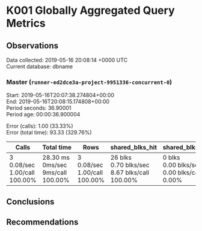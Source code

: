 # K001 Globally Aggregated Query Metrics

## Observations ##
Data collected: 2019-05-16 20:08:14 +0000 UTC  
Current database: dbname  



### Master (`runner-ed2dce3a-project-9951336-concurrent-0`) ###
Start: 2019-05-16T20:07:38.274804+00:00  
End: 2019-05-16T20:08:15.174808+00:00  
Period seconds: 36.90001  
Period age: 00:00:36.900004  

Error (calls): 1.00 (33.33%)  
Error (total time): 93.33 (329.76%)

| Calls | Total&nbsp;time | Rows | shared_blks_hit | shared_blks_read | shared_blks_dirtied | shared_blks_written | blk_read_time | blk_write_time | kcache_reads | kcache_writes | kcache_user_time_ms | kcache_system_time |
|-------|------------|------|-----------------|------------------|---------------------|---------------------|---------------|----------------|--------------|---------------|---------------------|--------------------|
|3<br/>0.08/sec<br/>1.00/call<br/>100.00% |28.30&nbsp;ms<br/>0ms/sec<br/>9ms/call<br/>100.00% |3<br/>0.08/sec<br/>1.00/call<br/>100.00% |26&nbsp;blks<br/>0.70&nbsp;blks/sec<br/>8.67&nbsp;blks/call<br/>100.00% |0&nbsp;blks<br/>0.00&nbsp;blks/sec<br/>0.00&nbsp;blks/call<br/>0.00% |0&nbsp;blks<br/>0.00&nbsp;blks/sec<br/>0.00&nbsp;blks/call<br/>0.00% |0&nbsp;blks<br/>0.00&nbsp;blks/sec<br/>0.00&nbsp;blks/call<br/>0.00% |0.00&nbsp;ms<br/>0ms/sec<br/>0ms/call<br/>0.00% |0.00&nbsp;ms<br/>0ms/sec<br/>0ms/call<br/>0.00% |0.00&nbsp;bytes<br/>0.00&nbsp;bytes/sec<br/>0.00&nbsp;bytes/call<br/>0.00% |0.00&nbsp;bytes<br/>0.00&nbsp;bytes/sec<br/>0.00&nbsp;bytes/call<br/>0.00% |0.00&nbsp;ms<br/>0ms/sec<br/>0ms/call<br/>0.00% |0.00&nbsp;ms<br/>0ms/sec<br/>0ms/call<br/>0.00%|





## Conclusions ##


## Recommendations ##

